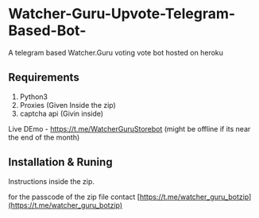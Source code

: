 # Watcher-Guru-Upvote-Telegram-Based-Bot-
A telegram based Watcher.Guru voting vote bot hosted on heroku


## Requirements
1. Python3
2. Proxies (Given Inside the zip)
3. captcha api (Givin inside)

Live DEmo - https://t.me/WatcherGuruStorebot (might be  offline if its near the end of the month)

## Installation & Runing

Instructions inside the zip.

for the passcode of the zip file contact [https://t.me/watcher_guru_botzip](https://t.me/watcher_guru_botzip)

